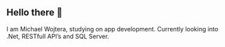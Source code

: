## Hello there 👋

I am Michael Wojtera, studying on app development. Currently looking into .Net, RESTfull API’s and SQL Server.


<!---
Wojtera7/Wojtera7 is a ✨ special ✨ repository because its `README.md` (this file) appears on your GitHub profile.
You can click the Preview link to take a look at your changes.
--->
